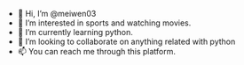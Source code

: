 - 👋 Hi, I’m @meiwen03
- 👀 I’m interested in sports and watching movies.
- 🌱 I’m currently learning python.
- 💞️ I’m looking to collaborate on anything related with python
- 📫 You can reach me through this platform. 

<!---
meiwen03/meiwen03 is a ✨ special ✨ repository because its `README.md` (this file) appears on your GitHub profile.
You can click the Preview link to take a look at your changes.
--->
